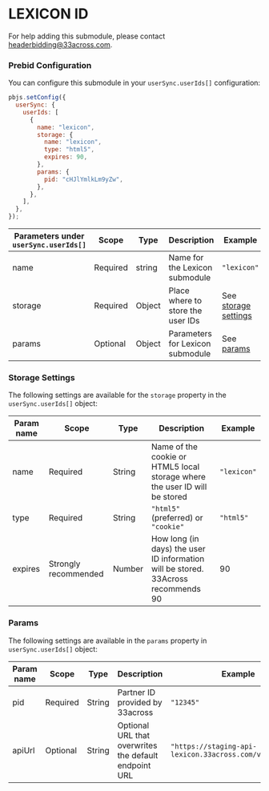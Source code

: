 # LEXICON ID

For help adding this submodule, please contact [headerbidding@33across.com](headerbidding@33across.com).

### Prebid Configuration

You can configure this submodule in your `userSync.userIds[]` configuration:

```javascript
pbjs.setConfig({
  userSync: {
    userIds: [
      {
        name: "lexicon",
        storage: {
          name: "lexicon",
          type: "html5",
          expires: 90,
        },
        params: {
          pid: "cHJlYmlkLm9yZw",
        },
      },
    ],
  },
});
```

| Parameters under `userSync.userIds[]` | Scope    | Type   | Description                 | Example                                   |
| ---| --- | --- | --- | --- |
| name | Required | string | Name for the Lexicon submodule | `"lexicon"` |                                 |
| storage                          | Required | Object | Place where to store the user IDs | See [storage settings](#storage-settings) |
| params                           | Optional | Object | Parameters for Lexicon submodule | See [params](#params)                     |

### Storage Settings

The following settings are available for the `storage` property in the `userSync.userIds[]` object:

| Param name | Scope | Type | Description | Example   |
| --- | --- | --- | --- | --- |
| name | Required | String| Name of the cookie or HTML5 local storage where the user ID will be stored | `"lexicon"` |
| type | Required | String | `"html5"` (preferred)  or `"cookie"` | `"html5"` |
| expires | Strongly recommended | Number | How long (in days) the user ID information will be stored. 33Across recommends 90 | 90 |

### Params

The following settings are available in the `params` property in `userSync.userIds[]` object:

| Param name | Scope | Type | Description | Example |
| --- | --- | --- | --- | --- |
| pid | Required | String | Partner ID provided by 33across | `"12345"` |
| apiUrl | Optional | String | Optional URL that overwrites the default endpoint URL | `"https://staging-api-lexicon.33across.com/v1/envelope"` |
